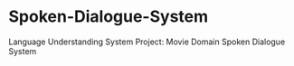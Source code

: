 # Spoken-Dialogue-System
Language Understanding System Project: Movie Domain Spoken Dialogue System
